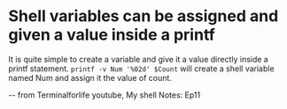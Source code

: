 # Shell variables can be assigned and given a value inside a printf

It is quite simple to create a variable and give it a value directly inside a printf statement.
`printf -v Num '%02d' $Count` will create a shell variable named Num and assign it the value of count.

-- from Terminalforlife youtube, My shell Notes: Ep11
